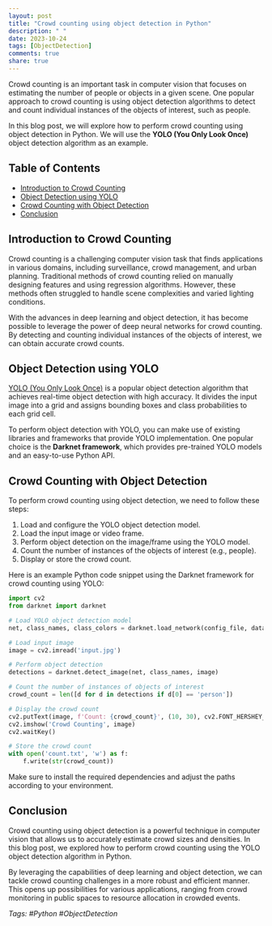 ```yaml
---
layout: post
title: "Crowd counting using object detection in Python"
description: " "
date: 2023-10-24
tags: [ObjectDetection]
comments: true
share: true
---
```


Crowd counting is an important task in computer vision that focuses on estimating the number of people or objects in a given scene. One popular approach to crowd counting is using object detection algorithms to detect and count individual instances of the objects of interest, such as people.

In this blog post, we will explore how to perform crowd counting using object detection in Python. We will use the **YOLO (You Only Look Once)** object detection algorithm as an example.

## Table of Contents
- [Introduction to Crowd Counting](#introduction-to-crowd-counting)
- [Object Detection using YOLO](#object-detection-using-yolo)
- [Crowd Counting with Object Detection](#crowd-counting-with-object-detection)
- [Conclusion](#conclusion)

## Introduction to Crowd Counting
Crowd counting is a challenging computer vision task that finds applications in various domains, including surveillance, crowd management, and urban planning. Traditional methods of crowd counting relied on manually designing features and using regression algorithms. However, these methods often struggled to handle scene complexities and varied lighting conditions.

With the advances in deep learning and object detection, it has become possible to leverage the power of deep neural networks for crowd counting. By detecting and counting individual instances of the objects of interest, we can obtain accurate crowd counts.

## Object Detection using YOLO
[YOLO (You Only Look Once)](https://pjreddie.com/darknet/yolo/) is a popular object detection algorithm that achieves real-time object detection with high accuracy. It divides the input image into a grid and assigns bounding boxes and class probabilities to each grid cell.

To perform object detection with YOLO, you can make use of existing libraries and frameworks that provide YOLO implementation. One popular choice is the **Darknet framework**, which provides pre-trained YOLO models and an easy-to-use Python API.

## Crowd Counting with Object Detection
To perform crowd counting using object detection, we need to follow these steps:

1. Load and configure the YOLO object detection model.
2. Load the input image or video frame.
3. Perform object detection on the image/frame using the YOLO model.
4. Count the number of instances of the objects of interest (e.g., people).
5. Display or store the crowd count.

Here is an example Python code snippet using the Darknet framework for crowd counting using YOLO:

```python
import cv2
from darknet import darknet

# Load YOLO object detection model
net, class_names, class_colors = darknet.load_network(config_file, data_file, weights_file)

# Load input image
image = cv2.imread('input.jpg')

# Perform object detection
detections = darknet.detect_image(net, class_names, image)

# Count the number of instances of objects of interest
crowd_count = len([d for d in detections if d[0] == 'person'])

# Display the crowd count
cv2.putText(image, f'Count: {crowd_count}', (10, 30), cv2.FONT_HERSHEY_SIMPLEX, 1, (0, 0, 255), 2)
cv2.imshow('Crowd Counting', image)
cv2.waitKey()

# Store the crowd count
with open('count.txt', 'w') as f:
    f.write(str(crowd_count))
```

Make sure to install the required dependencies and adjust the paths according to your environment.

## Conclusion
Crowd counting using object detection is a powerful technique in computer vision that allows us to accurately estimate crowd sizes and densities. In this blog post, we explored how to perform crowd counting using the YOLO object detection algorithm in Python.

By leveraging the capabilities of deep learning and object detection, we can tackle crowd counting challenges in a more robust and efficient manner. This opens up possibilities for various applications, ranging from crowd monitoring in public spaces to resource allocation in crowded events.

*Tags: #Python #ObjectDetection*